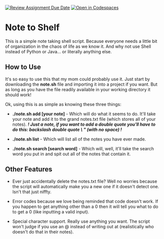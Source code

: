 [![Review Assignment Due Date](https://classroom.github.com/assets/deadline-readme-button-22041afd0340ce965d47ae6ef1cefeee28c7c493a6346c4f15d667ab976d596c.svg)](https://classroom.github.com/a/x_3ULh4W)
[![Open in Codespaces](https://classroom.github.com/assets/launch-codespace-2972f46106e565e64193e422d61a12cf1da4916b45550586e14ef0a7c637dd04.svg)](https://classroom.github.com/open-in-codespaces?assignment_repo_id=17697453)
# Note to Shelf

This is a simple note taking shell script. Because everyone needs a little bit of organization in the chaos of life as we know it. And why not use Shell instead of Python or Java... or literally anything else.

## How to Use

It's so easy to use this that my mom could probably use it. Just start by downloading the __note.sh__ file and importing it into a project if you want. But as long as you have the file readily available in your working directory it should work!

Ok, using this is as simple as knowing these three things:

- __./note.sh add [your note]__ - Which will do what it seems to do. It'll take your note and add it to the grand notes.txt file (which stores all of your notes). 
    ___! Just a note, if you want to add a double quote you'll have to do this: backslash double quote \ " (with no space) !___

- __./note.sh list__ - Which will list all of the notes you have ever made.

- __./note.sh search [search word]__ - Which will, well, it'll take the search word you put in and spit out all of the notes that contain it.

## Other Features

- Ever just accidentally delete the notes.txt file? Well no worries because the script will automatically make you a new one if it doesn't detect one. Isn't that just niffty.

- Error codes because we love being reminded that code doesn't work. If you happen to get anything other than a 0 then it will tell you what to do to get a 0 (like inputting a valid input).

- Special character support. Really use anything you want. The script won't judge if you use an @ instead of writing out at (realistically who doesn't do that in their notes).


<!--

Create a shell script that functions as a command-line note-taking tool. This tool should help you quickly capture and organize thoughts, reminders, and tasks directly from the terminal.

## Requirements

- The script must support the following commands:
    - Add a new note: `note add "Your note text here"`
    - List all notes: `note list`
    - Search notes: `note search "keyword"`
- Implementation requirements:
    - Store notes in a text file with proper date/time stamps
    - Include error handling for all commands
    - Implement input validation
    - Add proper logging for debugging

## Testing Criteria

Your script will be tested against the following scenarios:

- Adding notes with special characters
- Proper file operations (read/write)
- Correct date/time formatting
- Search functionality accuracy
- Proper exit codes for success/failure

## Example Usage

```bash
#!/bin/bash

# Add a note
$ ./note.sh add "Schedule dentist appointment"
Note added successfully

# List all notes
$ ./note.sh list
2025-01-06 12:04:06 - Schedule dentist appointment
2025-01-06 12:05:04 - Buy groceries

# Search notes
$ ./note.sh search "dentist"
2025-01-06 12:04:06 - Schedule dentist appointment
```

## Tips and Tricks

You might find the following resources helpful for completing this assignment:

- https://www.redhat.com/en/blog/arguments-options-bash-scripts
- https://linuxhint.com/bash_append_line_to_file/
- https://linuxconfig.org/how-to-find-a-string-or-text-in-a-file-on-linux
- https://www.geeksforgeeks.org/create-timestamp-variable-in-bash-script/

-->